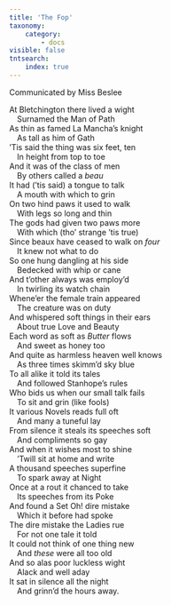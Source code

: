 ```yaml
---
title: 'The Fop'
taxonomy:
    category:
        - docs
visible: false
tntsearch:
    index: true
---
```


<div class="author">Communicated by Miss Beslee</div>

At Bletchington there lived a wight  
&emsp;Surnamed the Man of Path  
As thin as famed La Mancha’s knight  
&emsp;As tall as him of Gath  
’Tis said the thing was six feet, ten  
&emsp;In height from top to toe  
And it was of the class of men  
&emsp;By others called a *beau*  
It had (’tis said) a tongue to talk  
&emsp;A mouth with which to grin  
On two hind paws it used to walk  
&emsp;With legs so long and thin  
The gods had given two paws more  
&emsp;With which (tho’ strange ’tis true)  
Since beaux have ceased to walk on *four*  
&emsp;It knew not what to do  
So one hung dangling at his side  
&emsp;Bedecked with whip or cane  
And t’other always was employ’d  
&emsp;In twirling its watch chain  
Whene’er the female train appeared  
&emsp;The creature was on duty  
And whispered soft things in their ears  
&emsp;About true Love and Beauty  
Each word as soft as *Butter* flows  
&emsp;And sweet as honey too  
And quite as harmless heaven well knows  
&emsp;As three times skimm’d sky blue  
To all alike it told its tales  
&emsp;And followed Stanhope’s rules  
Who bids us when our small talk fails  
&emsp;To sit and grin (like fools)  
It various Novels reads full oft  
&emsp;And many a tuneful lay  
From silence it steals its speeches soft  
&emsp;And compliments so gay  
And when it wishes most to shine  
&emsp;’Twill sit at home and write  
A thousand speeches superfine  
&emsp;To spark away at Night  
Once at a rout it chanced to take  
&emsp;Its speeches from its Poke  
And found a Set Oh! dire mistake  
&emsp;Which it before had spoke  
The dire mistake the Ladies rue  
&emsp;For not one tale it told  
It could not think of one thing new  
&emsp;And *these* were all too old  
And so alas poor luckless wight  
&emsp;Alack and well aday  
It sat in silence all the night  
&emsp;And grinn’d the hours away.